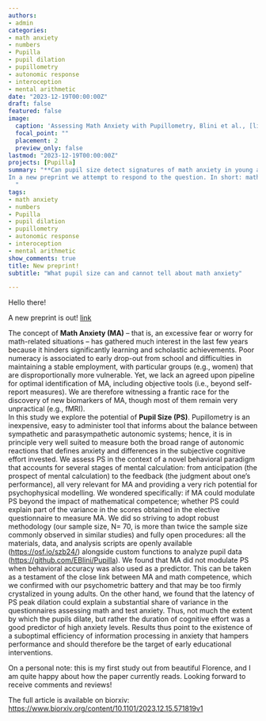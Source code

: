 ```yaml
---
authors:
- admin
categories:
- math anxiety
- numbers
- Pupilla
- pupil dilation
- pupillometry
- autonomic response 
- interoception
- mental arithmetic
date: "2023-12-19T00:00:00Z"
draft: false
featured: false
image:
  caption: 'Assessing Math Anxiety with Pupillometry, Blini et al., [link](https://www.biorxiv.org/content/10.1101/2023.12.15.571819v1)'
  focal_point: ""
  placement: 2
  preview_only: false
lastmod: "2023-12-19T00:00:00Z"
projects: [Pupilla]
summary: "**Can pupil size detect signatures of math anxiety in young adults?**  
In a new preprint we attempt to respond to the question. In short: math anxiety and low math performance are deeply ingrained in young adults, which makes it hard to disentangle these two aspects. Pupillometry does show, however, that cognitive effort is prolonged, rather than accentuated, in young adults with high levels of test (i.e., performance) anxiety.
  "
tags:
- math anxiety
- numbers
- Pupilla
- pupil dilation
- pupillometry
- autonomic response 
- interoception
- mental arithmetic
show_comments: true
title: New preprint!
subtitle: "What pupil size can and cannot tell about math anxiety"

---
```



Hello there! 

A new preprint is out! [link](https://www.biorxiv.org/content/10.1101/2023.12.15.571819v1)

The concept of **Math Anxiety (MA)** – that is, an excessive fear or worry for math-related situations – has gathered much interest in the last few years because it hinders significantly learning and scholastic achievements. Poor numeracy is associated to early drop-out from school and difficulties in maintaining a stable employment, with particular groups (e.g., women) that are disproportionally more vulnerable. Yet, we lack an agreed upon pipeline for optimal identification of MA, including objective tools (i.e., beyond self-report measures). We are therefore witnessing a frantic race for the discovery of new biomarkers of MA, though most of them remain very unpractical (e.g., fMRI).  
In this study we explore the potential of **Pupil Size (PS)**. Pupillometry is an inexpensive, easy to administer tool that informs about the balance between sympathetic and parasympathetic autonomic systems; hence, it is in principle very well suited to measure both the broad range of autonomic reactions that defines anxiety and differences in the subjective cognitive effort invested. We assess PS in the context of a novel behavioral paradigm that accounts for several stages of mental calculation: from anticipation (the prospect of mental calculation) to the feedback (the judgment about one’s performance), all very relevant for MA and providing a very rich potential for psychophysical modelling. We wondered specifically: if MA could modulate PS beyond the impact of mathematical competence; whether PS could explain part of the variance in the scores obtained in the elective questionnaire to measure MA. We did so striving to adopt robust methodology (our sample size, N= 70, is more than twice the sample size commonly observed in similar studies) and fully open procedures: all the materials, data, and analysis scripts are openly available (https://osf.io/szb24/) alongside custom functions to analyze pupil data (https://github.com/EBlini/Pupilla).
We found that MA did not modulate PS when behavioral accuracy was also used as a predictor. This can be taken as a testament of the close link between MA and math competence, which we confirmed with our psychometric battery and that may be too firmly crystalized in young adults. On the other hand, we found that the latency of PS peak dilation could explain a substantial share of variance in the questionnaires assessing math and test anxiety. Thus, not much the extent by which the pupils dilate, but rather the duration of cognitive effort was a good predictor of high anxiety levels. Results thus point to the existence of a suboptimal efficiency of information processing in anxiety that hampers performance and should therefore be the target of early educational interventions.  

On a personal note: this is my first study out from beautiful Florence, and I am quite happy about how the paper currently reads. Looking forward to receive comments and reviews! 

The full article is available on biorxiv:
https://www.biorxiv.org/content/10.1101/2023.12.15.571819v1


